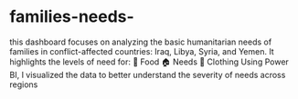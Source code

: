 # families-needs-
this dashboard focuses on analyzing the basic humanitarian needs of families in conflict-affected countries: Iraq, Libya, Syria, and Yemen. It highlights the levels of need for: 🍞 Food 🏠 Needs 👕 Clothing Using Power BI, I visualized the data to better understand the severity of needs across regions

